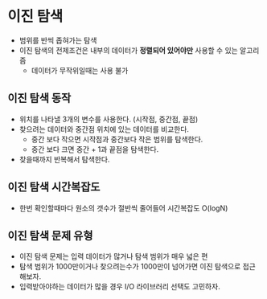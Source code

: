 # 이진 탐색
- 범위를 반씩 좁혀가는 탐색
- 이진 탐색의 전제조건은 내부의 데이터가 **정렬되어 있어야만** 사용할 수 있는 알고리즘
    - 데이터가 무작위일때는 사용 불가

## 이진 탐색 동작
- 위치를 나타낼 3개의 변수를 사용한다. (시작점, 중간점, 끝점)
- 찾으려는 데이터와 중간점 위치에 있는 데이터를 비교한다.
    - 중간 보다 작으면 시작점과 중간보다 작은 범위를 탐색한다.
    - 중간 보다 크면 중간 + 1과 끝점을 탐색한다.
- 찾을때까지 반복해서 탐색한다.

## 이진 탐색 시간복잡도
- 한번 확인할때마다 원소의 갯수가 절반씩 줄어들어 시간복잡도 O(logN)

## 이진 탐색 문제 유형
- 이진 탐색 문제는 입력 데이터가 많거나 탐색 범위가 매우 넓은 편
- 탐색 범위가 1000만이거나 찾으려는수가 1000만이 넘어가면 이진 탐색으로 접근해보자.
- 입력받아야하는 데이터가 많을 경우 I/O 라이브러리 선택도 고민하자.
